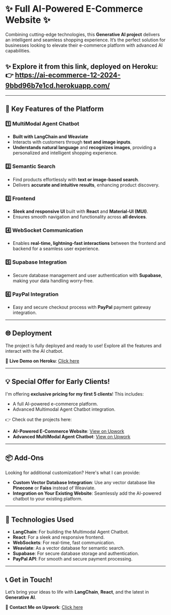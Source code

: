 # ✨ Full AI-Powered E-Commerce Website ✨  
Combining cutting-edge technologies, this **Generative AI project** delivers an intelligent and seamless shopping experience. It’s the perfect solution for businesses looking to elevate their e-commerce platform with advanced AI capabilities.  

## ✨ Explore it from this link, deployed on Heroku: 👉 https://ai-ecommerce-12-2024-9bbd96b7e1cd.herokuapp.com/
---

## 🚀 Key Features of the Platform  

### 1️⃣ **MultiModal Agent Chatbot**  
- **Built with LangChain and Weaviate**  
- Interacts with customers through **text and image inputs**.  
- **Understands natural language** and **recognizes images**, providing a personalized and intelligent shopping experience.  

### 2️⃣ **Semantic Search**  
- Find products effortlessly with **text or image-based search**.  
- Delivers **accurate and intuitive results**, enhancing product discovery.  

### 3️⃣ **Frontend**  
- **Sleek and responsive UI** built with **React** and **Material-UI (MUI)**.  
- Ensures smooth navigation and functionality across **all devices**.  

### 4️⃣ **WebSocket Communication**  
- Enables **real-time, lightning-fast interactions** between the frontend and backend for a seamless user experience.  

### 5️⃣ **Supabase Integration**  
- Secure database management and user authentication with **Supabase**, making your data handling worry-free.  

### 6️⃣ **PayPal Integration**  
- Easy and secure checkout process with **PayPal** payment gateway integration.  

---

## 🌐 Deployment  
The project is fully deployed and ready to use! Explore all the features and interact with the AI chatbot.  

🔗 **Live Demo on Heroku**: [Click here](https://lnkd.in/e-S3eQ2h)  

---

## 💡 Special Offer for Early Clients!  
I'm offering **exclusive pricing for my first 5 clients**! This includes:  
- A full AI-powered e-commerce platform.  
- Advanced Multimodal Agent Chatbot integration.  

👉 Check out the projects here:  
- **AI-Powered E-Commerce Website**: [View on Upwork](https://lnkd.in/eRct9zDK)  
- **Advanced MultiModal Agent Chatbot**: [View on Upwork](https://lnkd.in/erb9ZYx6)  

---

## 📦 Add-Ons  
Looking for additional customization? Here's what I can provide:  
- **Custom Vector Database Integration**: Use any vector database like **Pinecone** or **Faiss** instead of Weaviate.  
- **Integration on Your Existing Website**: Seamlessly add the AI-powered chatbot to your existing platform.  

---

## 🔧 Technologies Used  
- **LangChain**: For building the Multimodal Agent Chatbot.  
- **React**: For a sleek and responsive frontend.  
- **WebSockets**: For real-time, fast communication.  
- **Weaviate**: As a vector database for semantic search.  
- **Supabase**: For secure database storage and authentication.  
- **PayPal API**: For smooth and secure payment processing.  

---

## 📞 Get in Touch!  
Let’s bring your ideas to life with **LangChain**, **React**, and the latest in **Generative AI**.  

🔗 **Contact Me on Upwork**: [Click here](https://lnkd.in/erb9ZYx6)  
